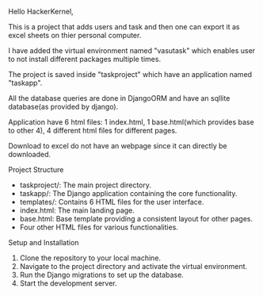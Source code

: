 Hello HackerKernel,

This is a project that adds users and task and then one can export it as excel sheets on thier personal computer.

I have added the virtual environment named "vasutask" which enables user to not install different packages multiple times.

The project is saved inside "taskproject" which have an application named "taskapp".

All the database queries are done in DjangoORM and have an sqllite database(as provided by django).

Application have 6 html files: 1 index.html, 1 base.html(which provides base to other 4), 4 different html files for different pages.

Download to excel do not have an webpage since it can directly be downloaded.

Project Structure
- taskproject/: The main project directory.
- taskapp/: The Django application containing the core functionality.
- templates/: Contains 6 HTML files for the user interface.
- index.html: The main landing page.
- base.html: Base template providing a consistent layout for other pages.
- Four other HTML files for various functionalities.


Setup and Installation
1. Clone the repository to your local machine.
2. Navigate to the project directory and activate the virtual environment.
3. Run the Django migrations to set up the database.
4. Start the development server.
